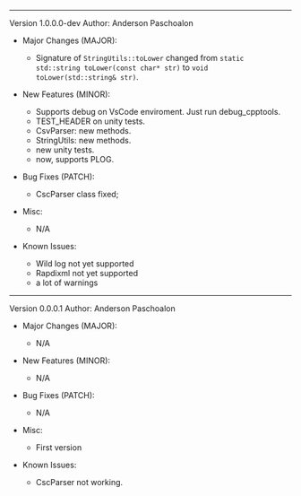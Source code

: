 ----

Version 1.0.0.0-dev
Author: Anderson Paschoalon

* Major Changes (MAJOR):
    - Signature of `StringUtils::toLower` changed from `static std::string toLower(const char* str)` to `void toLower(std::string& str)`. 

* New Features (MINOR):
    - Supports debug on VsCode enviroment. Just run debug_cpptools.
    - TEST_HEADER on unity tests.
    - CsvParser: new methods.
    - StringUtils: new methods.
    - new unity tests.
    - now, supports PLOG.

* Bug Fixes (PATCH):
    - CscParser class fixed;

* Misc:
    - N/A

* Known Issues:
    - Wild log not yet supported
    - Rapdixml not yet supported
    - a lot of warnings


----

Version 0.0.0.1
Author: Anderson Paschoalon

* Major Changes (MAJOR):
    - N/A

* New Features (MINOR):
    - N/A

* Bug Fixes (PATCH):
    - N/A

* Misc:
    - First version

* Known Issues:
    - CscParser not working.

